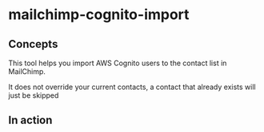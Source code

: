 # mailchimp-cognito-import

## Concepts
This tool helps you import AWS Cognito users to the contact list in MailChimp.

It does not override your current contacts, a contact that already exists will just be skipped

## In action
